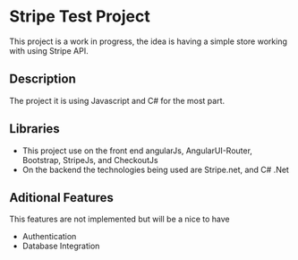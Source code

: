 # Stripe Test Project

This project is a work in progress, the idea is having a simple store working with using Stripe API.

## Description

The project it is using Javascript and C# for the most part.

## Libraries

* This project use on the front end angularJs, AngularUI-Router, Bootstrap, StripeJs, and CheckoutJs
* On the backend the technologies being used are Stripe.net, and C# .Net

## Aditional Features

This features are not implemented but will be a nice to have
* Authentication
* Database Integration
